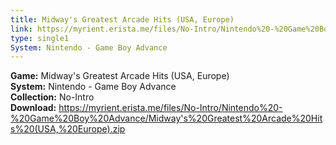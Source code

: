 ```yaml
---
title: Midway's Greatest Arcade Hits (USA, Europe)
link: https://myrient.erista.me/files/No-Intro/Nintendo%20-%20Game%20Boy%20Advance/Midway's%20Greatest%20Arcade%20Hits%20(USA,%20Europe).zip
type: single1
System: Nintendo - Game Boy Advance
---
```

<b>Game:</b> Midway's Greatest Arcade Hits (USA, Europe)<br>
<b>System:</b> Nintendo - Game Boy Advance<br>
<b>Collection:</b> No-Intro<br>
<b>Download:</b> https://myrient.erista.me/files/No-Intro/Nintendo%20-%20Game%20Boy%20Advance/Midway's%20Greatest%20Arcade%20Hits%20(USA,%20Europe).zip